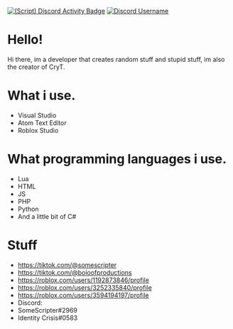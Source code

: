 [![(Script) Discord Activity Badge](https://badgen.net/badge/Playing%20Game/War%20Thunder%2C%201%20minutes%20elapsed.?color=61d800&labelColor=00cd90&icon=discord)](https://github.com/Obesto/obesto) [![Discord Username](https://img.shields.io/badge/Discord%20User-SomeScripter%232969-red)](https://discord.com)
# Hello!
Hi there, im a developer that creates random stuff and stupid stuff, im also the creator of CryT.
# What i use.
- Visual Studio
- Atom Text Editor
- Roblox Studio
# What programming languages i use.
- Lua
- HTML
- JS
- PHP
- Python
- And a little bit of C#
# Stuff
- https://tiktok.com/@somescripter
- https://tiktok.com/@boioofproductions
- https://roblox.com/users/1192873846/profile
- https://roblox.com/users/3252335840/profile
- https://roblox.com/users/3594194197/profile
- Discord:
- SomeScripter#2969
- Identity Crisis#0583

